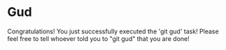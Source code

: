 # Gud
Congratulations! You just successfully executed the 'git gud' task! Please feel free to tell whoever told you to "git gud" that you are done!
